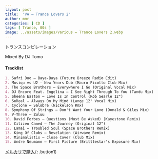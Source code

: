 ```yaml
---
layout: post
title:  "VA – Trance Lovers 2"
author: mmr
categories: [ CD ]
tags: [ Trance, 00s ]
image: ../assets/images/Various – Trance Lovers 2.webp
---
```


トランスコンピレーション

Mixed By DJ Tomo

#### Tracklist
```md
1. Safri Duo – Baya-Baya (Future Breeze Radio Edit)
2. Musiqu vs U2 – New Years Dub (Mauro Picotto Club Mix)
3. The Space Brothers – Everywhere I Go (Original Vocal Mix)
4. DJ Encore Feat. Engelina – I See Right Through To You (Tandu Mix)
5. Sheena Easton – Love Is In Control (Rob Searle 12")
6. SuReal – Always On My Mind (Lange 12" Vocal Mix)
7. Cyclone – Salobre (Nickelson Rmx)
8. Symphony Of Strings – Don't Want Your Love (Donald & Giles Mix)
9. V-Three – Zuluu
10. David Forbes – Questions (Must Be Asked) (Kayestone Remix)
11. Citizen Caned – The Journey (Original 12")
12. Lamai – Troubled Soul (Space Brothers Remix)
13. King Of Clubs – Revelation (Airwave Remix)
14. Minimalistix – Close Cover (Club Mix)
15. Andre Neumann – First Picture (Brittlestar's Exposure Mix)
```

[メルカリで購入](https://jp.mercari.com/item/m11112919953?afid=6142608987){: .button1}